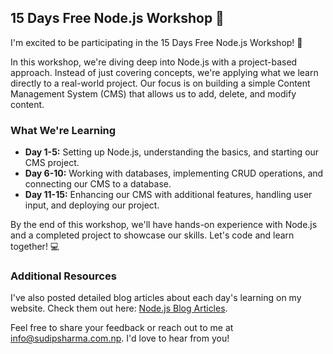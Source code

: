 
## 15 Days Free Node.js Workshop 🚀

I'm excited to be participating in the 15 Days Free Node.js Workshop! 🎉

In this workshop, we're diving deep into Node.js with a project-based approach. Instead of just covering concepts, we're applying what we learn directly to a real-world project. Our focus is on building a simple Content Management System (CMS) that allows us to add, delete, and modify content.

### What We're Learning

- **Day 1-5:** Setting up Node.js, understanding the basics, and starting our CMS project.
- **Day 6-10:** Working with databases, implementing CRUD operations, and connecting our CMS to a database.
- **Day 11-15:** Enhancing our CMS with additional features, handling user input, and deploying our project.

By the end of this workshop, we'll have hands-on experience with Node.js and a completed project to showcase our skills. Let's code and learn together! 💻

### Additional Resources

I've also posted detailed blog articles about each day's learning on my website. Check them out here: [Node.js Blog Articles](https://www.sudipsharma.com.np/search/label/Node%20Js).

Feel free to share your feedback or reach out to me at [info@sudipsharma.com.np](mailto:info@sudipsharma.com.np). I'd love to hear from you!
